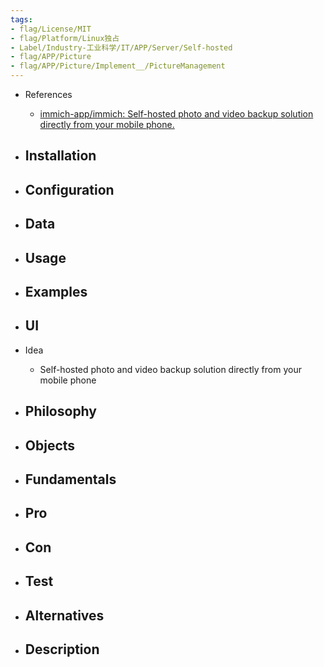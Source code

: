 ```yaml
---
tags:
- flag/License/MIT
- flag/Platform/Linux独占
- Label/Industry-工业科学/IT/APP/Server/Self-hosted
- flag/APP/Picture
- flag/APP/Picture/Implement__/PictureManagement
---
```


- References
    - [immich-app/immich: Self-hosted photo and video backup solution directly from your mobile phone.](https://github.com/immich-app/immich)

- Installation
    - 

- Configuration
    - 

- Data
    - 

- Usage
    - 

- Examples
    - 

- UI
    - 

- Idea
    - Self-hosted photo and video backup solution directly from your mobile phone

- Philosophy
    - 

- Objects
    - 

- Fundamentals
    - 

- Pro
    - 

- Con
    - 

- Test
    - 

- Alternatives
    - 

- Description
    - 
